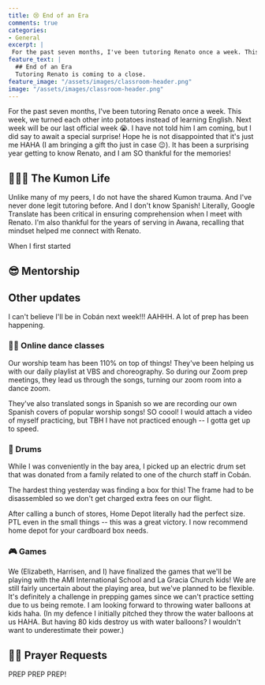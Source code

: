 ```yaml
---
title: 😢 End of an Era
comments: true
categories:
- General
excerpt: |
 For the past seven months, I've been tutoring Renato once a week. This week, we turned each other into potatoes...
feature_text: |
  ## End of an Era
  Tutoring Renato is coming to a close.
feature_image: "/assets/images/classroom-header.png"
image: "/assets/images/classroom-header.png"
---
```


For the past seven months, I've been tutoring Renato once a week. This week, we turned each other into potatoes instead of learning English. Next week will be our last official week 😭. I have not told him I am coming, but I did say to await a special surprise! Hope he is not disappointed that it's just me HAHA (I am bringing a gift tho just in case 😉). It has been a surprising year getting to know Renato, and I am SO thankful for the memories!

## 👨🏽‍🏫 The Kumon Life

Unlike many of my peers, I do not have the shared Kumon trauma. And I've never done legit tutoring before. And I don't know Spanish! Literally, Google Translate has been critical in ensuring comprehension when I meet with Renato. I'm also thankful for the years of serving in Awana, recalling that mindset helped me connect with Renato.

When I first started

## 😎 Mentorship




## Other updates

I can't believe I'll be in Cobán next week!!! AAHHH. A lot of prep has been happening.

### 🕺🏾 Online dance classes

Our worship team has been 110% on top of things! They've been helping us with our daily playlist at VBS and choreography. So during our Zoom prep meetings, they lead us through the songs, turning our zoom room into a dance zoom.

They've also translated songs in Spanish so we are recording our own Spanish covers of popular worship songs! SO coool! I would attach a video of myself practicing, but TBH I have not practiced enough -- I gotta get up to speed. 

### 🥁 Drums

While I was conveniently in the bay area, I picked up an electric drum set that was donated from a family related to one of the church staff in Cobán. 

The hardest thing yesterday was finding a box for this! The frame had to be disassembled so we don't get charged extra fees on our flight. 

After calling a bunch of stores, Home Depot literally had the perfect size. PTL even in the small things -- this was a great victory. I now recommend home depot for your cardboard box needs. 

### 🎮 Games

We (Elizabeth, Harrisen, and I) have finalized the games that we'll be playing with the AMI International School and La Gracia Church kids! We are still fairly uncertain about the playing area, but we've planned to be flexible. It's definitely a challenge in prepping games since we can't practice setting due to us being remote. I am looking forward to throwing water balloons at kids haha. (In my defence I initially pitched they throw the water balloons at us HAHA. But having 80 kids destroy us with water balloons? I wouldn't want to underestimate their power.)

## 🙏🏽 Prayer Requests

PREP PREP PREP!
